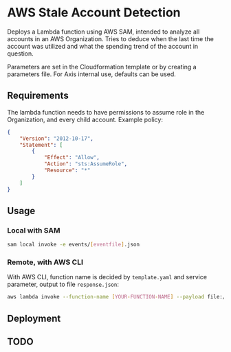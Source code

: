 # AWS Stale Account Detection

Deploys a Lambda function using AWS SAM, intended to analyze all accounts in an AWS Organization. Tries to deduce when the last time the account was utilized and what the spending trend of the account in question.

Parameters are set in the Cloudformation template or by creating a parameters file. For Axis internal use, defaults can be used.

## Requirements
The lambda function needs to have permissions to assume role in the Organization, and every child account. Example policy:

```json
{
    "Version": "2012-10-17",
    "Statement": [
        {
            "Effect": "Allow",
            "Action": "sts:AssumeRole",
            "Resource": "*"
        }
    ]
}
```

## Usage

### Local with SAM
```bash
sam local invoke -e events/[eventfile].json
```

### Remote, with AWS CLI
With AWS CLI, function name is decided by `template.yaml` and service parameter, output to file `response.json`:

```bash
aws lambda invoke --function-name [YOUR-FUNCTION-NAME] --payload file://event.json response.json
```

## Deployment

## TODO